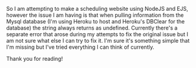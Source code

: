 So I am attempting to make a scheduling website using NodeJS and EJS, however the issue I am having is that when pulling information from the Mysql database
(I'm using Heroku to host and Heroku's DBClear for the database) the string always returns as undefined. Currently there's a separate error that arose during my attempts
to fix the original issue but I am not sure what else I can try to fix it. I'm sure it's something simple that I'm missing but I've tried everything I can think of
currently.

Thank you for reading!
